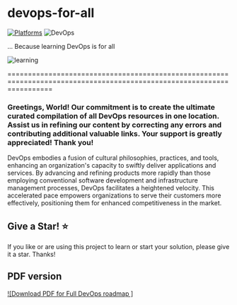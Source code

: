 # devops-for-all
[![Platforms](https://cdn.rawgit.com/sindresorhus/awesome/d7305f38d29fed78fa85652e3a63e154dd8e8829/media/badge.svg)](https://github.com/sindresorhus/awesome)
![DevOps](https://img.shields.io/badge/Build%20For-DevOps-blue.svg)


... Because learning DevOps is for all

![learning](https://cloud.githubusercontent.com/assets/8342133/12172223/a0db04b8-b575-11e5-9dfd-51fbf7c58de8.gif)

=======================================================================================================================

### Greetings, World! Our commitment is to create the ultimate curated compilation of all DevOps resources in one location. Assist us in refining our content by correcting any errors and contributing additional valuable links. Your support is greatly appreciated! Thank you!

DevOps embodies a fusion of cultural philosophies, practices, and tools, enhancing an organization's capacity to swiftly deliver applications and services. By advancing and refining products more rapidly than those employing conventional software development and infrastructure management processes, DevOps facilitates a heightened velocity. This accelerated pace empowers organizations to serve their customers more effectively, positioning them for enhanced competitiveness in the market.

## Give a Star! :star:

If you like or are using this project to learn or start your solution, please give it a star. Thanks!


## PDF version

[![Download PDF for Full DevOps roadmap ]](https://roadmap.sh/pdfs/roadmaps/devops.pdf)
